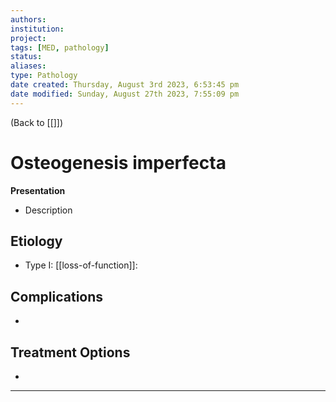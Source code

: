 ```yaml
---
authors: 
institution: 
project: 
tags: [MED, pathology]
status: 
aliases: 
type: Pathology
date created: Thursday, August 3rd 2023, 6:53:45 pm
date modified: Sunday, August 27th 2023, 7:55:09 pm
---
```


(Back to [[]])

# Osteogenesis imperfecta

**Presentation**
- Description

## Etiology
- Type I: [[loss-of-function]]: 

## Complications
- 

## Treatment Options
- 

---
